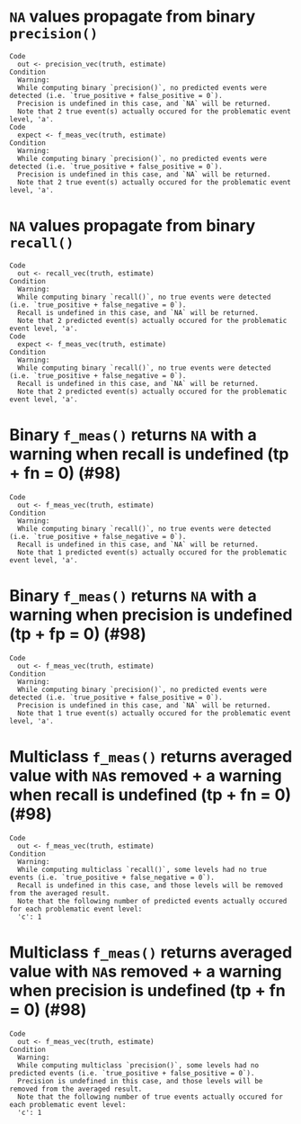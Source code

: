 # `NA` values propagate from binary `precision()`

    Code
      out <- precision_vec(truth, estimate)
    Condition
      Warning:
      While computing binary `precision()`, no predicted events were detected (i.e. `true_positive + false_positive = 0`). 
      Precision is undefined in this case, and `NA` will be returned.
      Note that 2 true event(s) actually occured for the problematic event level, 'a'.
    Code
      expect <- f_meas_vec(truth, estimate)
    Condition
      Warning:
      While computing binary `precision()`, no predicted events were detected (i.e. `true_positive + false_positive = 0`). 
      Precision is undefined in this case, and `NA` will be returned.
      Note that 2 true event(s) actually occured for the problematic event level, 'a'.

# `NA` values propagate from binary `recall()`

    Code
      out <- recall_vec(truth, estimate)
    Condition
      Warning:
      While computing binary `recall()`, no true events were detected (i.e. `true_positive + false_negative = 0`). 
      Recall is undefined in this case, and `NA` will be returned.
      Note that 2 predicted event(s) actually occured for the problematic event level, 'a'.
    Code
      expect <- f_meas_vec(truth, estimate)
    Condition
      Warning:
      While computing binary `recall()`, no true events were detected (i.e. `true_positive + false_negative = 0`). 
      Recall is undefined in this case, and `NA` will be returned.
      Note that 2 predicted event(s) actually occured for the problematic event level, 'a'.

# Binary `f_meas()` returns `NA` with a warning when recall is undefined (tp + fn = 0) (#98)

    Code
      out <- f_meas_vec(truth, estimate)
    Condition
      Warning:
      While computing binary `recall()`, no true events were detected (i.e. `true_positive + false_negative = 0`). 
      Recall is undefined in this case, and `NA` will be returned.
      Note that 1 predicted event(s) actually occured for the problematic event level, 'a'.

# Binary `f_meas()` returns `NA` with a warning when precision is undefined (tp + fp = 0) (#98)

    Code
      out <- f_meas_vec(truth, estimate)
    Condition
      Warning:
      While computing binary `precision()`, no predicted events were detected (i.e. `true_positive + false_positive = 0`). 
      Precision is undefined in this case, and `NA` will be returned.
      Note that 1 true event(s) actually occured for the problematic event level, 'a'.

# Multiclass `f_meas()` returns averaged value with `NA`s removed + a warning when recall is undefined (tp + fn = 0) (#98)

    Code
      out <- f_meas_vec(truth, estimate)
    Condition
      Warning:
      While computing multiclass `recall()`, some levels had no true events (i.e. `true_positive + false_negative = 0`). 
      Recall is undefined in this case, and those levels will be removed from the averaged result.
      Note that the following number of predicted events actually occured for each problematic event level:
      'c': 1

# Multiclass `f_meas()` returns averaged value with `NA`s removed + a warning when precision is undefined (tp + fn = 0) (#98)

    Code
      out <- f_meas_vec(truth, estimate)
    Condition
      Warning:
      While computing multiclass `precision()`, some levels had no predicted events (i.e. `true_positive + false_positive = 0`). 
      Precision is undefined in this case, and those levels will be removed from the averaged result.
      Note that the following number of true events actually occured for each problematic event level:
      'c': 1

